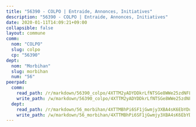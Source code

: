 ```yaml
---
title: "56390 - COLPO | Entraide, Annonces, Initiatives"
description: "56390 - COLPO | Entraide, Annonces, Initiatives"
date: 2020-01-11T14:09:21+09:00
collapsible: false
layout: commune
comm:
  nom: "COLPO"
  slug: colpo
  cp: "56390"
dept:
  nom: "Morbihan"
  slug: morbihan
  num: "56"
peerpad:
  comm:
    read_path: /r/markdown/56390_colpo/4XTTM2yADYDDkrLfNTSGe8WWe25zdNFL3hKo18FtoHgxwvUP7
    write_path: /w/markdown/56390_colpo/4XTTM2yADYDDkrLfNTSGe8WWe25zdNFL3hKo18FtoHgxwvUP7-K3TgU1o7i7TqsMwGrYpT3Wjt12Huddf9nvC6VGNXBNAj8jvQsBQXPsvMPtE9dems6Vezs7B1S7kq4yuy67gzt5PmwnL45CgAcYjeXSHj4XfgucaZfSLnAi7o5GBY73LxW1iPP4UV
  dept:
    read_path: /r/markdown/56_morbihan/4XTTMBhPi6SF1jGwmjy3XBA4sK6EbYDun44EYwF3irZ7aBa5U
    write_path: /w/markdown/56_morbihan/4XTTMBhPi6SF1jGwmjy3XBA4sK6EbYDun44EYwF3irZ7aBa5U-K3TgV3HyhWtqSpmJ2GGLPRtHigVTcxkFRVLMX5R66UyRAN55PNUQgmTNwaDuJmWps9EVWQzncDySYbA7Pg7qEdRXsayrZysPHK4HeKM3FG1U8vQvyUvaDoFo4L4Z8coFC71q4zES
---
```


